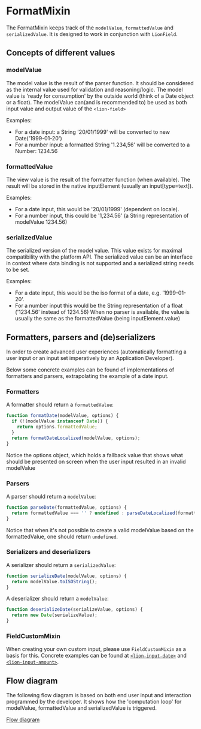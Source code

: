 # FormatMixin
The FormatMixin keeps track of the `modelValue`, `formattedValue` and `serializedValue`.
It is designed to work in conjunction with `LionField`.

## Concepts of different values

### modelValue
The model value is the result of the parser function.
It should be considered as the internal value used for validation and reasoning/logic.
The model value is 'ready for consumption' by the outside world (think of a Date object
or a float). The modelValue can(and is recommended to) be used as both input value and
output value of the `<lion-field>`

Examples:
- For a date input: a String '20/01/1999' will be converted to new Date('1999-01-20')
- For a number input: a formatted String '1.234,56' will be converted to a Number: 1234.56

### formattedValue
The view value is the result of the formatter function (when available).
The result will be stored in the native inputElement (usually an input[type=text]).

Examples:
- For a date input, this would be '20/01/1999' (dependent on locale).
- For a number input, this could be '1,234.56' (a String representation of modelValue
1234.56)

### serializedValue
The serialized version of the model value.
This value exists for maximal compatibility with the platform API.
The serialized value can be an interface in context where data binding is not supported
and a serialized string needs to be set.

Examples:
- For a date input, this would be the iso format of a date, e.g. '1999-01-20'.
- For a number input this would be the String representation of a float ('1234.56' instead
  of 1234.56)
When no parser is available, the value is usually the same as the formattedValue
(being inputElement.value)


## Formatters, parsers and (de)serializers
In order to create advanced user experiences (automatically formatting a user input or an input
set imperatively by an Application Developer).

Below some concrete examples can be found of implementations of formatters and parsers,
extrapolating the example of a date input.

### Formatters
A formatter should return a `formattedValue`:
```js
function formatDate(modelValue, options) {
  if (!(modelValue instanceof Date)) {
    return options.formattedValue;
  }
  return formatDateLocalized(modelValue, options);
}
```
Notice the options object, which holds a fallback value that shows what should be presented on
screen when the user input resulted in an invalid modelValue

### Parsers
A parser should return a `modelValue`:
```js
function parseDate(formattedValue, options) {
  return formattedValue === '' ? undefined : parseDateLocalized(formattedValue);
}
```
Notice that when it's not possible to create a valid modelValue based on the formattedValue,
one should return `undefined`.

### Serializers and deserializers
A serializer should return a `serializedValue`:
```js
function serializeDate(modelValue, options) {
  return modelValue.toISOString();
}
```
A deserializer should return a `modelValue`:
```js
function deserializeDate(serializeValue, options) {
  return new Date(serializeValue);
}
```

### FieldCustomMixin
When creating your own custom input, please use `FieldCustomMixin` as a basis for this.
Concrete examples can be found at [`<lion-input-date>`](../../input-date) and
[`<lion-input-amount>`](../../input-amount).

## Flow diagram
The following flow diagram is based on both end user input and interaction programmed by the
developer. It shows how the 'computation loop' for  modelValue, formattedValue and serializedValue
is triggered.

[Flow diagram](./formatterParserFlow.svg)
